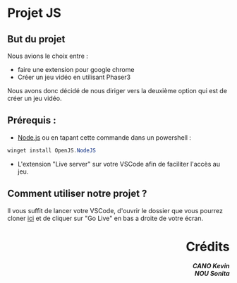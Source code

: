 # Projet JS

## But du projet

Nous avions le choix entre : 
- faire une extension pour google chrome 
- Créer un jeu vidéo en utilisant Phaser3

Nous avons donc décidé de nous diriger vers la deuxième option qui est de créer un jeu vidéo.

## Prérequis :

- [Node.js](https://nodejs.org/en/)
ou en tapant cette commande dans un powershell :
```powershell
winget install OpenJS.NodeJS
```

- L'extension "Live server" sur votre VSCode afin de faciliter l'accès au jeu.

## Comment utiliser notre projet ?

Il vous suffit de lancer votre VSCode, d'ouvrir le dossier que vous pourrez cloner [ici](https://ytrack.learn.ynov.com/git/cakevin/eval-js.git) et de cliquer sur "Go Live" en bas a droite de votre écran.

# <div align="right"> Crédits

***<div align="right"> CANO Kevin***
***<div align="right"> NOU Sonita***